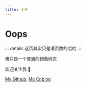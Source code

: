 ```yaml
---
title: 关于
---
```


# Oops

::: details
这页其实只是凑页数的哈哈
:::



俺只是一个普通的预备码农

欢迎关注我 :tada:


[My Github](https://github.com/mosqu1t0), [My Cnblog](https://www.cnblogs.com/mosqu1to/)

